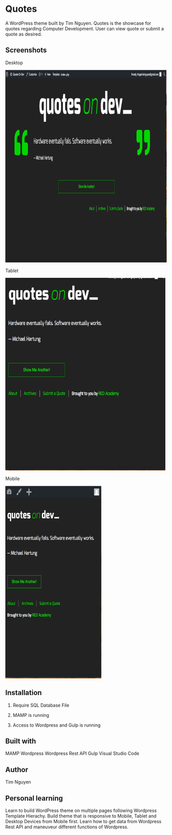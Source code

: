 # Quotes 

A WordPress theme built by Tim Nguyen. Quotes is the showcase for quotes regarding Computer Development. User can view quote or submit a quote as desired.


## Screenshots

Desktop

<img src="screenshots/desktop.png" width="1200" height="600">

Tablet 

<img src="screenshots/tablet.png" width="500" height="600">

Mobile

<img src="screenshots/mobile.png" width="300" height="600">

## Installation

 1. Require SQL Database File

2. MAMP is running

3. Access to Wordpress and Gulp is running

## Built with

MAMP
Wordpress
Wordpress Rest API
Gulp
Visual Studio Code


## Author

Tim Nguyen

## Personal learning

Learn to build WordPress theme on multiple pages following Wordpress Template Hierachy. Build theme that is responsive to Mobile, Tablet and Desktop Devices from Mobile first. Learn how to get data from Wordpress Rest API and maneuveur different functions of Wordpress. 




